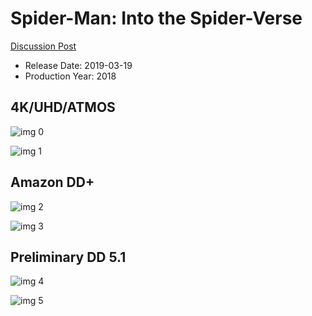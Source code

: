 # Spider-Man: Into the Spider-Verse

[Discussion Post](https://www.avsforum.com/threads/bass-eq-for-filtered-movies.2995212/post-57686214)

* Release Date: 2019-03-19
* Production Year: 2018

## 4K/UHD/ATMOS

![img 0](https://i.imgur.com/ePppCdq.jpg)

![img 1](https://i.imgur.com/vXqwlL4.jpg)

## Amazon DD+

![img 2](https://i.imgur.com/nFd5w5i.jpg)

![img 3](https://i.imgur.com/ZyQQxSz.jpg)

## Preliminary DD 5.1

![img 4](https://i.imgur.com/TvDHl1R.jpg)

![img 5](https://i.imgur.com/PCgKuQS.jpg)

